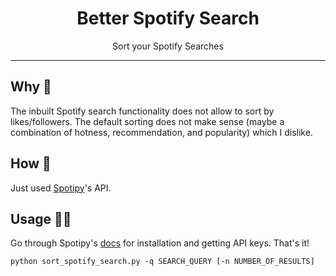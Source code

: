 <div align="center">

# Better Spotify Search

Sort your Spotify Searches

</div>

---

## Why 🤔

The inbuilt Spotify search functionality does not allow to sort by likes/followers. The default sorting does not make
sense (maybe a combination of hotness, recommendation, and popularity) which I dislike.

## How 🧐

Just used [Spotipy](https://spotipy.readthedocs.io/)'s API.

## Usage 👨‍💻

Go through Spotipy's [docs](https://github.com/plamere/spotipy#installation) for installation and getting API keys.
That's it!

```shell
python sort_spotify_search.py -q SEARCH_QUERY [-n NUMBER_OF_RESULTS]
```
